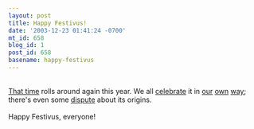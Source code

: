 ```yaml
---
layout: post
title: Happy Festivus!
date: '2003-12-23 01:41:24 -0700'
mt_id: 658
blog_id: 1
post_id: 658
basename: happy-festivus
---
```

<br /><a href="http://en.wikipedia.org/wiki/Festivus">That time</a> rolls around again this year. We all <a href="http://www.karber.net/seinfeld/festivus/default.htm">celebrate</a> it in <a href="http://www.fortunecity.com/westwood/blumarine/233/id241.htm">our</a> <a href="http://lever.cs.ucla.edu/yarvis-guests/lianne/Festivus/">own</a> <a href="http://www.dynagirl.com/gallery/album01">way</a>; there's even some <a href="http://bleahy.home.mindspring.com/festivus.htm">dispute</a> about its origins.<br /><br />Happy Festivus, everyone!<br /><br /><br />
